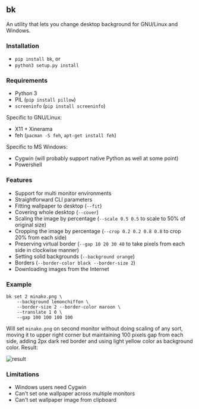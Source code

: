 bk
---

An utility that lets you change desktop background for GNU/Linux and Windows.

### Installation

- `pip install bk`, or
- `python3 setup.py install`

### Requirements

- Python 3
- PIL (`pip install pillow`)
- `screeninfo` (`pip install screeninfo`)

Specific to GNU/Linux:

- X11 + Xinerama
- feh (`pacman -S feh`, `apt-get install feh`)

Specific to MS Windows:

- Cygwin (will probably support native Python as well at some point)
- Powershell

### Features

- Support for multi monitor environments
- Straightforward CLI parameters
- Fitting wallpaper to desktop (`--fit`)
- Covering whole desktop (`--cover`)
- Scaling the image by percentage (`--scale 0.5 0.5` to scale to 50% of
  original size)
- Cropping the image by percentage (`--crop 0.2 0.2 0.8 0.8` to crop 20% from
  each side)
- Preserving virtual border (`--gap 10 20 30 40` to take pixels from each side
  in clockwise manner)
- Setting solid backgrounds (`--background orange`)
- Borders (`--border-color black --border-size 2`)
- Downloading images from the Internet

### Example

    bk set 2 minako.png \
        --background lemonchiffon \
        --border-size 2 --border-color maroon \
        --translate 1 0 \
        --gap 100 100 100 100

Will set `minako.png` on second monitor without doing scaling of any sort,
moving it to upper right corner but maintaining 100 pixels gap from each side,
adding 2px dark red border and using light yellow color as background color.
Result:

![result](https://cloud.githubusercontent.com/assets/1045476/8054172/c4ffe1a0-0e96-11e5-8e3b-3f97df75f84e.jpg)

### Limitations

- Windows users need Cygwin
- Can't set one wallpaper across multiple monitors
- Can't set wallpaper image from clipboard
